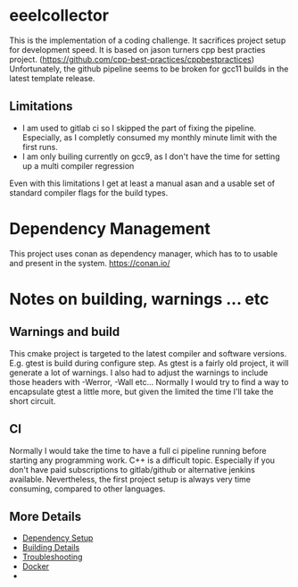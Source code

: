 # eeelcollector
This is the implementation of a coding challenge. It sacrifices project setup for development speed. It is based
on jason turners cpp best practies project. (https://github.com/cpp-best-practices/cppbestpractices) Unfortunately,
the github pipeline seems to be broken for gcc11 builds in the latest template release. 

## Limitations 
- I am used to gitlab ci so I skipped the part of fixing the pipeline. Especially, as I completly consumed my monthly minute limit
with the first runs.
- I am only builing currently on gcc9, as I don't have the time for setting up a multi compiler regression

Even with this limitations I get at least a manual asan and a usable set of standard compiler flags for the build types.

# Dependency Management
This project uses conan as dependency manager, which has to to usable and present in the system. 
https://conan.io/


# Notes on building, warnings ... etc
## Warnings and build
This cmake project is targeted to the latest compiler and software versions. E.g. gtest is build during configure step. 
As gtest is a fairly old project, it will generate a lot of warnings. 
I also had to adjust the warnings to include those headers with -Werror, -Wall etc...
Normally I would try to find a way to encapsulate gtest a little more, but given the limited the time I'll take the
short circuit.
## CI
Normally I would take the time to have a full ci pipeline running before starting any programming work. C++ is a difficult
topic. Especially if you don't have paid subscriptions to gitlab/github or alternative jenkins available.
Nevertheless, the first project setup is always very time consuming, compared to other languages.
 

## More Details
 * [Dependency Setup](README_dependencies.md)
 * [Building Details](README_building.md)
 * [Troubleshooting](README_troubleshooting.md)
 * [Docker](README_docker.md)
 * 

